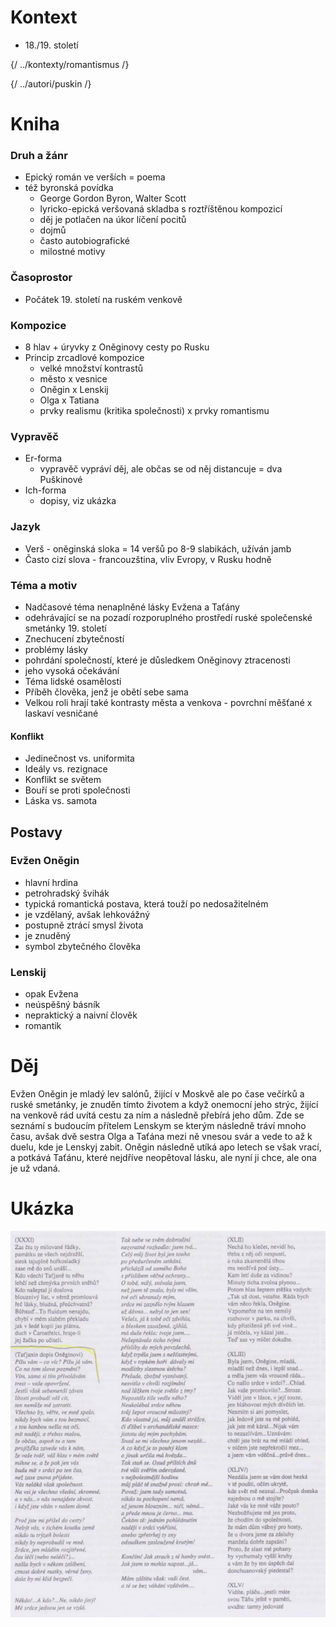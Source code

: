 # Kontext
* 18\./19. století

{/ ../kontexty/romantismus /}

{/ ../autori/puskin /}

# Kniha
### Druh a žánr
* Epický román ve verších = poema
* též byronská povídka
  * George Gordon Byron, Walter Scott
  * lyricko-epická veršovaná skladba s roztříštěnou kompozicí
  * děj je potlačen na úkor líčení pocitů
  * dojmů
  * často autobiografické
  * milostné motivy

### Časoprostor
* Počátek 19. století na ruském venkově

### Kompozice
* 8 hlav + úryvky z Oněginovy cesty po Rusku
* Princip zrcadlové kompozice
  * velké množství kontrastů
  * město x vesnice
  * Oněgin x Lenskij
  * Olga x Tatiana
  * prvky realismu (kritika společnosti) x prvky romantismu

### Vypravěč
* Er-forma
  * vypravěč vypráví děj, ale občas se od něj distancuje = dva Puškinové 
* Ich-forma
  * dopisy, viz ukázka

### Jazyk
* Verš - oněginská sloka = 14 veršů po 8-9 slabikách, užíván jamb
* Často cizí slova  - francouzština, vliv Evropy, v Rusku hodně

### Téma a motiv
* Nadčasové téma nenaplněné lásky Evžena a Taťány
* odehrávající se na pozadí rozporuplného prostředí ruské společenské smetánky 19. století
* Znechucení zbytečností
* problémy lásky
* pohrdání společností, které je důsledkem Oněginovy ztracenosti
* jeho vysoká očekávání
* Téma lidské osamělosti
* Příběh člověka, jenž je obětí sebe sama
* Velkou roli hrají také kontrasty města a venkova - povrchní měšťané x laskaví vesničané

#### Konflikt
* Jedinečnost vs. uniformita
* Ideály vs. rezignace
* Konflikt se světem
* Bouří se proti společnosti
* Láska vs. samota

## Postavy
### Evžen Oněgin
- hlavní hrdina
- petrohradský švihák
- typická romantická postava, která touží po nedosažitelném
- je vzdělaný, avšak lehkovážný
- postupně ztrácí smysl života
- je znuděný
- symbol zbytečného člověka

### Lenskij
* opak Evžena
* neúspěšný básník
* nepraktický a naivní člověk
* romantik

# Děj
Evžen Oněgin je mladý lev salónů, žijící v Moskvě ale po čase večírků a ruské smetánky, je znuděn tímto životem a když onemocní jeho strýc, žijící na venkově rád uvítá cestu za ním a následně přebírá jeho dům. Zde se seznámí s budoucím přítelem Lenskym se kterým následně tráví mnoho času, avšak dvě sestra Olga a Taťána mezi ně vnesou svár a vede to až k duelu, kde je Lenskyj zabit. Oněgin následně utíká apo letech se však vrací, a potkává Taťánu, které nejdříve neopětoval lásku, ale nyní ji chce, ale ona je už vdaná.


# Ukázka
![ukázka](ukazka.png)